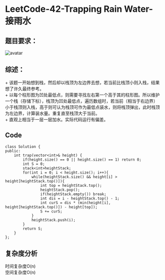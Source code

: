 # LeetCode-42-Trapping Rain Water-接雨水

## 题目要求：
![avatar](https:///github.com/JakeChanFangZiyuan20/MyLeetCode/blob/img/42.png)



## 综述：  
\+ 该题一开始想到栈，然后却以栈顶为左边界去想，若当前比栈顶小则入栈，结果想了许久最终参考。  
\+ 以每个柱形图为凹处最低点，则需要寻找左右第一个高于其的柱形图。所以维护一个栈（存储下标），栈顶为凹处最低点，遍历数组时，若当前（相当于右边界）小于栈顶则入栈，高于则可认为栈顶可作为最低点装水，则将栈顶弹出，此时栈顶为左边界，计算装水量。重复直至栈顶大于当前。  
\+ 直观上相当于一层一层加水。实际代码运行有偏差。  

## Code
```
class Solution {
public:
    int trap(vector<int>& height) {
        if(height.size() == 0 || height.size() == 1) return 0;
        int S = 0;
        stack<int>heightStack;
        for(int i = 0; i < height.size(); i++){
            while(heightStack.size() && height[i] > height[heightStack.top()]){
                int top = heightStack.top();
                heightStack.pop();
                if(heightStack.empty()) break;
                int dis = i - heightStack.top() - 1;
                int curS = dis * (min(height[i], height[heightStack.top()]) - height[top]);
                S += curS;
            }
            heightStack.push(i);
        }
        return S;
    }
};
```

## 复杂度分析
时间复杂度O(n)  
空间复杂度O(n)
